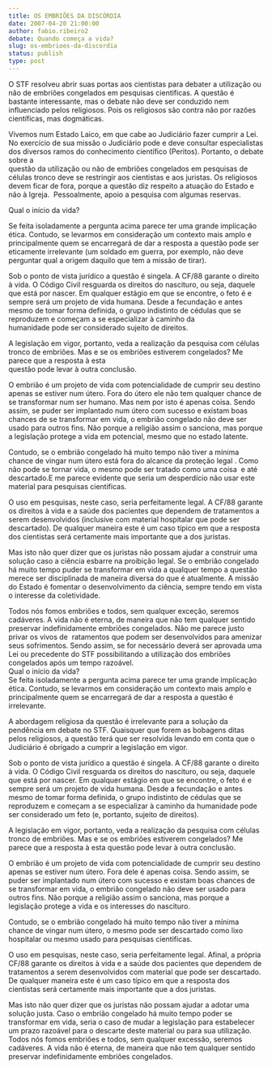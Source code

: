 ```yaml
---
title: OS EMBRIÕES DA DISCÓRDIA
date: 2007-04-20 21:00:00
author: fabio.ribeiro2
debate: Quando começa a vida?
slug: os-embrioes-da-discordia
status: publish 
type: post
---
```


O STF resolveu abrir suas portas aos cientistas para debater a utilização ou não de embriões congelados em pesquisas cientificas. A questão é bastante interessante, mas o debate não deve ser conduzido nem influenciado pelos religiosos. Pois os religiosos são contra não por razões científicas, mas dogmáticas.   
  
Vivemos num Estado Laico, em que cabe ao Judiciário fazer cumprir a Lei. No exercício de sua missão o Judiciário pode e deve consultar especialistas dos diversos ramos do conhecimento científico (Peritos). Portanto, o debate sobre a  
questão da utilização ou não de embriões congelados em pesquisas de células tronco deve se restringir aos cientistas e aos juristas. Os religiosos devem ficar de fora, porque a questão diz respeito a atuação do Estado e não à Igreja.  Pessoalmente, apoio a pesquisa com algumas reservas.   
  
Qual o início da vida?   
  
Se feita isoladamente a pergunta acima parece ter uma grande implicação ética. Contudo, se levarmos em consideração um contexto mais amplo e principalmente quem se encarregará de dar a resposta a questão pode ser eticamente irrelevante (um soldado em guerra, por exemplo, não deve perguntar qual a origem daquilo que tem a missão de tirar).  
  
Sob o ponto de vista jurídico a questão é singela. A CF/88 garante o direito à vida. O Código Civil resguarda os direitos do nascituro, ou seja, daquele que está por nascer. Em qualquer estágio em que se encontre, o feto é e sempre será um projeto de vida humana. Desde a fecundação e antes mesmo de tomar forma definida, o grupo indistinto de cédulas que se reproduzem e começam a se especializar à caminho da  
humanidade pode ser considerado sujeito de direitos.   
  
A legislação em vigor, portanto, veda a realização da pesquisa com células tronco de embriões. Mas e se os embriões estiverem congelados? Me parece que a resposta à esta  
questão pode levar à outra conclusão.   
  
O embrião é um projeto de vida com potencialidade de cumprir seu destino apenas se estiver num útero. Fora do útero ele não tem qualquer chance de se transformar num ser humano. Mas nem por isto é apenas coisa. Sendo assim, se puder ser implantado num útero com sucesso e existam boas chances de se transformar em vida, o embrião congelado não deve ser usado para outros fins. Não porque a religião assim o sanciona, mas porque a legislação protege a vida em potencial, mesmo que no estado latente.  
  
Contudo, se o embrião congelado há muito tempo não tiver a mínima chance de vingar num útero está fora do alcance da proteção legal . Como não pode se tornar vida, o mesmo pode ser tratado como uma coisa  e até descartado.E me parece evidente que seria um desperdício não usar este material para pesquisas cientificas.   
  
O uso em pesquisas, neste caso, seria perfeitamente legal. A CF/88 garante os direitos à vida e a saúde dos pacientes que dependem de tratamentos a serem desenvolvidos (inclusive com material hospitalar que pode ser descartado). De qualquer maneira este é um caso típico em que a resposta dos cientistas será certamente mais importante que a dos juristas.   
  
Mas isto não quer dizer que os juristas não possam ajudar a construir uma solução caso a ciência esbarre na proibição legal. Se o embrião congelado há muito tempo puder se transformar em vida a qualquer tempo a questão merece ser disciplinada de maneira diversa do que é atualmente. A missão do Estado é fomentar o desenvolvimento da ciência, sempre tendo em vista o interesse da coletividade.   
  
Todos nós fomos embriões e todos, sem qualquer exceção, seremos cadáveres. A vida não é eterna, de maneira que não tem qualquer sentido preservar indefinidamente embriões congelados. Não me parece justo privar os vivos de  ratamentos que podem ser desenvolvidos para amenizar seus sofrimentos. Sendo assim, se for necessário deverá ser aprovada uma Lei ou precedente do STF possibilitando a utilização dos embriões congelados após um tempo razoável.   
Qual o início da vida?  
Se feita isoladamente a pergunta acima parece ter uma grande implicação ética. Contudo, se levarmos em consideração um contexto mais amplo e principalmente quem se encarregará de dar a resposta a questão é irrelevante.  
  
A abordagem religiosa da questão é irrelevante para a solução da pendência em debate no STF. Quaisquer que forem as bobagens ditas pelos religiosos, a questão terá que ser resolvida levando em conta que o Judiciário é obrigado a cumprir a legislação em vigor.  
   
Sob o ponto de vista jurídico a questão é singela. A CF/88 garante o direito à vida. O Código Civil resguarda os direitos do nascituro, ou seja, daquele que está por nascer. Em qualquer estágio em que se encontre, o feto é e sempre será um projeto de vida humana. Desde a fecundação e antes mesmo de tomar forma definida, o grupo indistinto de cédulas que se reproduzem e começam a se especializar à caminho da humanidade pode ser considerado um feto (e, portanto, sujeito de direitos).  
  
A legislação em vigor, portanto, veda a realização da pesquisa com células tronco de embriões. Mas e se os embriões estiverem congelados? Me parece que a resposta à esta questão pode levar à outra conclusão.  
  
O embrião é um projeto de vida com potencialidade de cumprir seu destino apenas se estiver num útero. Fora dele é apenas coisa. Sendo assim, se puder ser implantado num útero com sucesso e existam boas chances de se transformar em vida, o embrião congelado não deve ser usado para outros fins. Não porque a religião assim o sanciona, mas porque a legislação protege a vida e os interesses do nascituro.   
  
Contudo, se o embrião congelado há muito tempo não tiver a mínima chance de vingar num útero, o mesmo pode ser descartado como lixo hospitalar ou mesmo usado para pesquisas cientificas.  
  
O uso em pesquisas, neste caso, seria perfeitamente legal. Afinal, a própria CF/88 garante os direitos à vida e a saúde dos pacientes que dependem de tratamentos a serem desenvolvidos com material que pode ser descartado. De qualquer maneira este é um caso típico em que a resposta dos cientistas será certamente mais importante que a dos juristas.  
  
Mas isto não quer dizer que os juristas não possam ajudar a adotar uma solução justa. Caso o embrião congelado há muito tempo poder se transformar em vida, seria o caso de mudar a legislação para estabelecer um prazo razoável para o descarte deste material ou para sua utilização. Todos nós fomos embriões e todos, sem qualquer excessão, seremos cadáveres. A vida não é eterna, de maneira que não tem qualquer sentido preservar indefinidamente embriões congelados.
